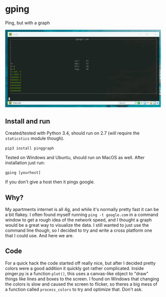 # gping
Ping, but with a graph

![](/doc/readme_screencast.gif)

## Install and run
Created/tested with Python 3.4, should run on 2.7 (will require the `staticstics` module though).

`pip3 install pinggraph`

Tested on Windows and Ubuntu, should run on MacOS as well. After installation just run:

`gping [yourhost]`

If you don't give a host then it pings google.

## Why?
My apartments internet is all 4g, and while it's normally pretty fast it can be a bit flakey. I often
found myself running `ping -t google.com` in a command window to get a rough idea of the network speed,
and I thought a graph would be a great way to visualize the data. I still wanted to just use the command
line though, so I decided to try and write a cross platform one that I could use. And here we are.


## Code
For a quick hack the code started off really nice, but after I decided pretty colors
were a good addition it quickly got rather complicated. Inside pinger.py
is a function `plot()`, this uses a canvas-like object to "draw" things like lines
and boxes to the screen. I found on Windows that changing the colors is slow and
caused the screen to flicker, so theres a big mess of a function called `process_colors`
to try and optimize that. Don't ask.